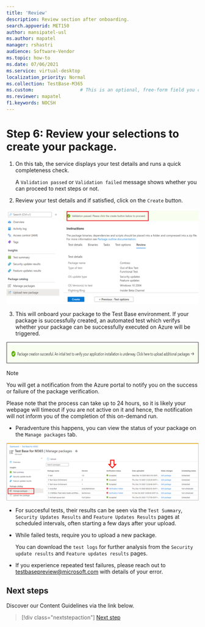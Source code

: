 ```yaml
---
title: 'Review'
description: Review section after onboarding.
search.appverid: MET150
author: mansipatel-usl
ms.author: mapatel
manager: rshastri
audience: Software-Vendor
ms.topic: how-to
ms.date: 07/06/2021
ms.service: virtual-desktop
localization_priority: Normal
ms.collection: TestBase-M365
ms.custom:                 # This is an optional, free-form field you can use to define your own collection of articles. If you have more than one value, format as a bulleted list. This field truncates to something like 144 characters (inclusive of spaces) so keep it short.
ms.reviewer: mapatel
f1.keywords: NOCSH
---
```

# Step 6: Review your selections to create your package.

1.	On this tab, the service displays your test details and runs a quick completeness check. 

    A ```Validation passed``` or ```Validation failed``` message shows whether you can proceed to next steps or not.

2.	Review your test details and if satisfied, click on the ```Create``` button. 

![View validation](Media/validation.png)

3.	This will onboard your package to the Test Base environment. If your package is successfully created, an automated test which verifys whether your package can be successfully executed on Azure will be triggered.

![Successful result](Media/successful.png)

> [!Note]
> You will get a notification from the Azure portal to notify you on the success or failure of the package verification. 
>
> Please note that the process can take up to 24 hours, so it is likely your webpage will timeout if you are not active on it and hence, the notification will not inform you of the completion of this on-demand run. 

  - Peradventure this happens, you can view the status of your package on the ```Manage packages``` tab.

![Image for managing packages](Media/managepackages.png)

  - For succesful tests, their results can be seen via the ```Test Summary```, ```Security Updates Results``` and ```Feature Updates Results``` pages at scheduled intervals, often starting a few days after your upload.
  
  - While failed tests, require you to upload a new package. 
  
    You can download the ```test logs``` for further analysis from the ```Security update results``` and ```Feature updates results``` pages.

  - If you experience repeated test failures, please reach out to testbasepreview@microsoft.com with details of your error. 

## Next steps

Discover our Content Guidelines via the link below.
> [!div class="nextstepaction"]
> [Next step](contentguideline.md)
